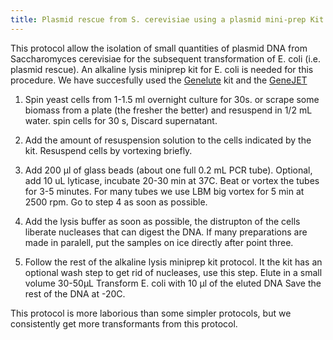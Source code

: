 ```yaml
---
title: Plasmid rescue from S. cerevisiae using a plasmid mini-prep Kit
---
```


This protocol allow the isolation of small quantities of plasmid DNA from Saccharomyces cerevisiae for the 
subsequent transformation of E. coli (i.e. plasmid rescue). An alkaline lysis miniprep kit for E. coli is 
needed for this procedure. We have succesfully used the [Genelute]() kit and the [GeneJET]()

1. Spin yeast cells from 1-1.5 ml overnight culture for 30s.
or scrape some biomass from a plate (the fresher the better) and resuspend in 1/2 mL water.
spin cells for 30 s, Discard supernatant.

2. Add the amount of resuspension solution to the cells indicated by the kit.
Resuspend cells by vortexing briefly.

3. Add 200 µl of glass beads (about one full 0.2 mL PCR tube).
Optional, add 10 uL lyticase, incubate 20-30 min at 37C.
Beat or vortex the tubes for 3-5 minutes. 
For many tubes we use LBM big vortex for 5 min at 2500 rpm.
Go to step 4 as soon as possible.

4. Add the lysis buffer as soon as possible, the distrupton of the cells liberate nucleases that can digest the DNA.
If many preparations are made in paralell, put the samples on ice directly after point three. 

5. Follow the rest of the alkaline lysis miniprep kit protocol. 
It the kit has an optional wash step to get rid of nucleases, use this step.
Elute in a small volume 30-50µL
Transform E. coli with 10 μl of the eluted DNA
Save the rest of the DNA at -20C.


This protocol is more laborious than some simpler protocols, but we consistently get more transformants from this protocol.



